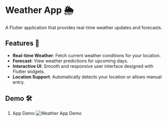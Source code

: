 # Weather App 🌦️

A Flutter application that provides real-time weather updates and forecasts.

## Features 🚀

- **Real-time Weather**: Fetch current weather conditions for your location.
- **Forecast**: View weather predictions for upcoming days.
- **Interactive UI**: Smooth and responsive user interface designed with Flutter widgets.
- **Location Support**: Automatically detects your location or allows manual entry.

## Demo 🛠️

1. App Demo
![Weather App Demo](assets/demo_mobile.gif)
